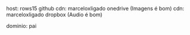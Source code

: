 host: rows15 github
cdn: marceloxligado onedrive (Imagens é bom)
cdn: marceloxligado dropbox (Audio é bom)

dominio: pai